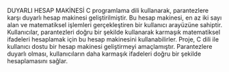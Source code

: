  DUYARLI  HESAP MAKİNESİ
 C programlama dili kullanarak, parantezlere karşı duyarlı hesap makinesi geliştirilmiştir. Bu hesap makinesi, en
 az iki sayı alan ve matematiksel işlemleri gerçekleştiren bir kullanıcı arayüzüne sahiptir. Kullanıcılar, parantezleri
 doğru bir şekilde kullanarak karmaşık matematiksel ifadeleri hesaplamak için bu hesap makinesini
 kullanabilirler. Proje, C dili ile  kullanıcı dostu bir hesap makinesi geliştirmeyi amaçlamıştır. Parantezlere duyarlı
 olması, kullanıcıların daha karmaşık ifadeleri doğru bir şekilde hesaplamasını sağlar.
